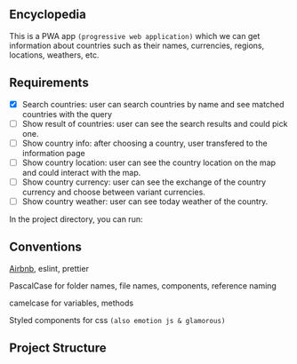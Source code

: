 ## Encyclopedia

This is a PWA app `(progressive web application)` which we can get information about countries such as their names, currencies, regions, locations, weathers, etc.

## Requirements

- [x] Search countries: user can search countries by name and see matched countries with the query
- [ ] Show result of countries: user can see the search results and could pick one.
- [ ] Show country info: after choosing a country, user transfered to the information page
- [ ] Show country location: user can see the country location on the map and could interact with the map.
- [ ] Show country currency: user can see the exchange of the country currency and choose between variant currencies.
- [ ] Show country weather: user can see today weather of the country.

In the project directory, you can run:

## Conventions

[Airbnb](https://github.com/airbnb/javascript/tree/master/react), eslint, prettier

PascalCase for folder names, file names, components, reference naming

camelcase for variables, methods

Styled components for css `(also emotion js & glamorous)`

## Project Structure
